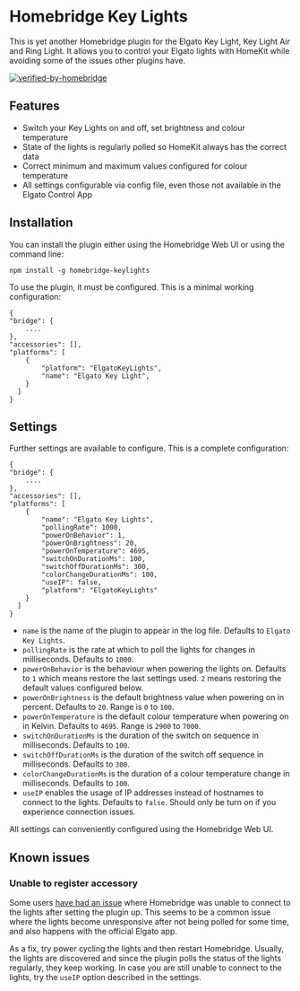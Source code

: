 
# Homebridge Key Lights

This is yet another Homebridge plugin for the Elgato Key Light, Key Light Air and Ring Light. It allows you to control your Elgato lights with HomeKit while avoiding some of the issues other plugins have.

[![verified-by-homebridge](https://badgen.net/badge/homebridge/verified/purple)](https://github.com/homebridge/homebridge/wiki/Verified-Plugins)

## Features

- Switch your Key Lights on and off, set brightness and colour temperature
- State of the lights is regularly polled so HomeKit always has the correct data
- Correct minimum and maximum values configured for colour temperature 
- All settings configurable via config file, even those not available in the Elgato Control App 

## Installation
You can install the plugin either using the Homebridge Web UI or using the command line:

    npm install -g homebridge-keylights

To use the plugin, it must be configured. This is a minimal working configuration:

    {
    "bridge": {
        ....
    },
    "accessories": [],
    "platforms": [
        {
            "platform": "ElgatoKeyLights",
            "name": "Elgato Key Light",
        }
      ]
    }

## Settings

Further settings are available to configure. This is a complete configuration:

    {
    "bridge": {
        ....
    },
    "accessories": [],
    "platforms": [
        {
            "name": "Elgato Key Lights",
            "pollingRate": 1000,
            "powerOnBehavior": 1,
            "powerOnBrightness": 20,
            "powerOnTemperature": 4695,
            "switchOnDurationMs": 100,
            "switchOffDurationMs": 300,
            "colorChangeDurationMs": 100,
            "useIP": false,
            "platform": "ElgatoKeyLights"
        }
      ]
    }

- `name` is the name of the plugin to appear in the log file. Defaults to `Elgato Key Lights`.
- `pollingRate` is the rate at which to poll the lights for changes in milliseconds. Defaults to `1000`.
- `powerOnBehavior` is the behaviour when powering the lights on. Defaults to `1` which means restore the last settings used. `2` means restoring the default values configured below.
- `powerOnBrightness` is the default brightness value when powering on in percent. Defaults to `20`. Range is `0` to `100`.
- `powerOnTemperature` is the default colour temperature when powering on in Kelvin. Defaults to `4695`. Range is `2900` to `7000`.
- `switchOnDurationMs` is the duration of the switch on sequence in milliseconds. Defaults to `100`.
- `switchOffDurationMs` is the duration of the switch off sequence in milliseconds. Defaults to `300`.
- `colorChangeDurationMs` is the duration of a colour temperature change in milliseconds. Defaults to `100`.
- `useIP` enables the usage of IP addresses instead of hostnames to connect to the lights. Defaults to `false`. Should only be turn on if you experience connection issues.

All settings can conveniently configured using the Homebridge Web UI.

## Known issues

### Unable to register accessory

Some users [have had an issue](https://github.com/derjayjay/homebridge-keylights/issues/1) where Homebridge was unable to connect to the lights after setting the plugin up. This seems to be a common issue where the lights become unresponsive after not being polled for some time, and also happens with the official Elgato app.

As a fix, try power cycling the lights and then restart Homebridge. Usually, the lights are discovered and since the plugin polls the status of the lights regularly, they keep working. In case you are still unable to connect to the lights, try the `useIP` option described in the settings.
